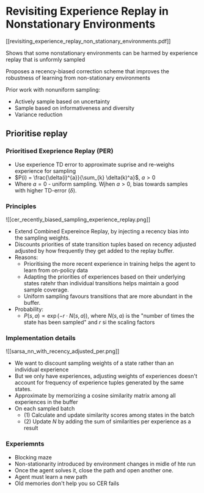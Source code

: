 # Revisiting Experience Replay in Nonstationary Environments

[[revisiting_experience_replay_non_stationary_environments.pdf]]

Shows that some nonstationary environments can be harmed by experience replay that is unformly sampled

Proposes a recency-biased correction scheme that improves the robustness of learning from non-stationary environments

Prior work with nonuniform sampling:
 - Actively sample based on uncertainty
 - Sample based on informativeness and diversity
 - Variance reduction


## Prioritise replay

### Prioritised Exeprience Replay (PER)

 - Use experience TD error to approximate suprise and re-weighs experience for sampling
 - $P(i) = \frac{\delta(i)^{a}}{\sum_{k} \delta(k)^a}$, $a > 0$
 - Where $a = 0$ - uniform sampling. Wjhen $a > 0$, bias towards samples with higher TD-error ($\delta$).


### Principles

![[cer_recently_biased_sampling_experience_replay.png]]

 - Extend Combined Expereince Replay, by injecting a recency bias into the sampling weights.
 - Discounts priorities of state transition tuples based on recency adjusted adjusted by how frequently they get added to the replay buffer.
 - Reasons:
	 - Prioritising the more recent experience in training helps the agent to learn from on-policy data
	 - Adapting the priorities of experiences based on their underlying states ratehr than individual transitions helps maintain a good sample coverage.
	 - Uniform sampling favours transitions that are more abundant in the buffer.
 - Probability:
	 - $P(s, a) \propto \exp(-r \cdot N(s, a))$, where $N(s, a)$ is the "number of times the state has been sampled" and $r$ si the scaling factors


### Implementation details

![[sarsa_nn_with_recency_adjusted_per.png]]

 - We want to discount sampling weights of a state rather than an individual experience
 - But we only have experiences, adjusting weights of experiences doesn't account for frequency of experience tuples generated by the same states.
 - Approximate by memorizing a cosine similarity matrix among all experiences in the buffer
 - On each sampled batch
	 - (1) Calculate and update similarity scores among states in the batch
	 - (2) Update $N$ by adding the sum of similarities per experience as a result


### Experiemnts

 - Blocking maze
 - Non-stationarity introduced by environment changes in midle of hte run
 - Once the agent solves it, close the path and open another one.
 - Agent must learn a new path
 - Old memories don't help you so CER fails